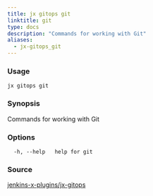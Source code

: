 ```yaml
---
title: jx gitops git
linktitle: git
type: docs
description: "Commands for working with Git"
aliases:
  - jx-gitops_git
---
```


### Usage

```
jx gitops git
```

### Synopsis

Commands for working with Git

### Options

```
  -h, --help   help for git
```



### Source

[jenkins-x-plugins/jx-gitops](https://github.com/jenkins-x-plugins/jx-gitops)
